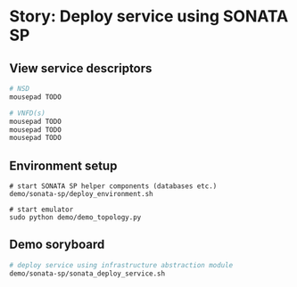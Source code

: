 #  Story: Deploy service using SONATA SP

## View service descriptors
```sh
# NSD
mousepad TODO

# VNFD(s)
mousepad TODO
mousepad TODO
mousepad TODO
```

## Environment setup

```
# start SONATA SP helper components (databases etc.) 
demo/sonata-sp/deploy_environment.sh

# start emulator
sudo python demo/demo_topology.py
```

## Demo soryboard

```sh
# deploy service using infrastructure abstraction module
demo/sonata-sp/sonata_deploy_service.sh
```
